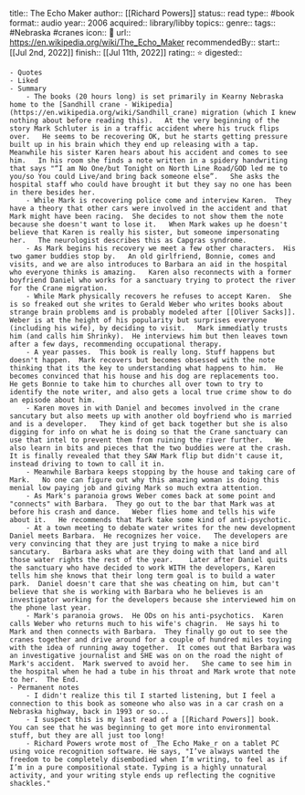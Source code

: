 title:: The Echo Maker
author:: [[Richard Powers]] 
status:: read
type:: #book
format:: audio
year:: 2006
acquired:: library/libby 
topics::
genre::
tags:: #Nebraska #cranes
icon:: 📖
url:: https://en.wikipedia.org/wiki/The_Echo_Maker
recommendedBy::
start:: [[Jul 2nd, 2022]] 
finish:: [[Jul 11th, 2022]] 
rating:: ⭐️
digested::

	- Quotes
	- Liked
	- Summary
		- The books (20 hours long) is set primarily in Kearny Nebraska home to the [Sandhill crane - Wikipedia](https://en.wikipedia.org/wiki/Sandhill_crane) migration (which I knew nothing about before reading this).   At the very beginning of the story Mark Schluter is in a traffic accident where his truck flips over.   He seems to be recovering OK, but he starts getting pressure built up in his brain which they end up releasing with a tap.  Meanwhile his sister Karen hears about his accident and comes to see him.   In his room she finds a note written in a spidery handwriting that says "“I am No One/but Tonight on North Line Road/GOD led me to you/so You could Live/and bring back someone else”.   She asks the hospital staff who could have brought it but they say no one has been in there besides her.
		- While Mark is recovering police come and interview Karen.  They have a theory that other cars were involved in the accident and that Mark might have been racing.  She decides to not show them the note because she doesn't want to lose it.   When Mark wakes up he doesn't believe that Karen is really his sister, but someone impersonating her.   The neurologist describes this as Capgras syndrome.
		- As Mark begins his recovery we meet a few other characters.  His two gamer buddies stop by.   An old girlfriend, Bonnie, comes and visits, and we are also introduces to Barbara an aid in the hospital who everyone thinks is amazing.   Karen also reconnects with a former boyfriend Daniel who works for a sanctuary trying to protect the river for the Crane migration.
		- While Mark physically recovers he refuses to accept Karen.  She is so freaked out she writes to Gerald Weber who writes books about strange brain problems and is probably modeled after [[Oliver Sacks]].  Weber is at the height of his popularity but surprises everyone (including his wife), by deciding to visit.   Mark immediatly trusts him (and calls him Shrinky).  He interviews him but then leaves town after a few days, recommending occupational therapy.
		- A year passes.  This book is really long. Stuff happens but doesn't happen.  Mark recovers but becomes obsessed with the note thinking that its the key to understanding what happens to him.  He becomes convinced that his house and his dog are replacements too.   He gets Bonnie to take him to churches all over town to try to identify the note writer, and also gets a local true crime show to do an episode about him.
		- Karen moves in with Daniel and becomes involved in the crane sancutary but also meets up with another old boyfriend who is married and is a developer.   They kind of get back together but she is also digging for info on what he is doing so that the Crane sanctuary can use that intel to prevent them from ruining the river further.   We also learn in bits and pieces that the two buddies were at the crash.   It is finally revealed that they SAW Mark flip but didn't cause it, instead driving to town to call it in.
		- Meanwhile Barbara keeps stopping by the house and taking care of Mark.   No one can figure out why this amazing woman is doing this menial low paying job and giving Mark so much extra attention.
		- As Mark's paranoia grows Weber comes back at some point and "connects" with Barbara.  They go out to the bar that Mark was at before his crash and dance.   Weber flies home and tells his wife about it.   He recommends that Mark take some kind of anti-psychotic.
		- At a town meeting to debate water writes for the new development Daniel meets Barbara.  He recognizes her voice.   The developers are very convincing that they are just trying to make a nice bird sancutary.   Barbara asks what are they doing with that land and all those water rights the rest of the year.    Later after Daniel quits the sanctuary who have decided to work WITH the developers, Karen tells him she knows that their long term goal is to build a water park.  Daniel doesn't care that she was cheating on him, but can't believe that she is working with Barbara who he believes is an investigator working for the developers because she interviewed him on the phone last year.
		- Mark's paranoia grows.  He ODs on his anti-psychotics.  Karen calls Weber who returns much to his wife's chagrin.  He says hi to Mark and then connects with Barbara.  They finally go out to see the cranes together and drive around for a couple of hundred miles toying with the idea of running away together.  It comes out that Barbara was an investigative journalist and SHE was on on the road the night of Mark's accident.  Mark swerved to avoid her.   She came to see him in the hospital when he had a tube in his throat and Mark wrote that note to her.  The End.
	- Permanent notes
		- I didn't realize this til I started listening, but I feel a connection to this book as someone who also was in a car crash on a Nebraska highway, back in 1993 or so...
		- I suspect this is my last read of a [[Richard Powers]] book.   You can see that he was beginning to get more into environmental stuff, but they are all just too long!
		- Richard Powers wrote most of _The Echo Make_r on a tablet PC using voice recognition software. He says, "I’ve always wanted the freedom to be completely disembodied when I’m writing, to feel as if I’m in a pure compositional state. Typing is a highly unnatural activity, and your writing style ends up reflecting the cognitive shackles."